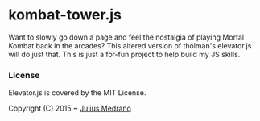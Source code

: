 # kombat-tower.js
Want to slowly go down a page and feel the nostalgia of playing Mortal Kombat back in the arcades? This altered version of tholman's elevator.js will do just that. This is just a for-fun project to help build my JS skills. 


### License

Elevator.js is covered by the MIT License.

Copyright (C) 2015 ~ [Julius Medrano](https://github.com/IWillScoop/)
